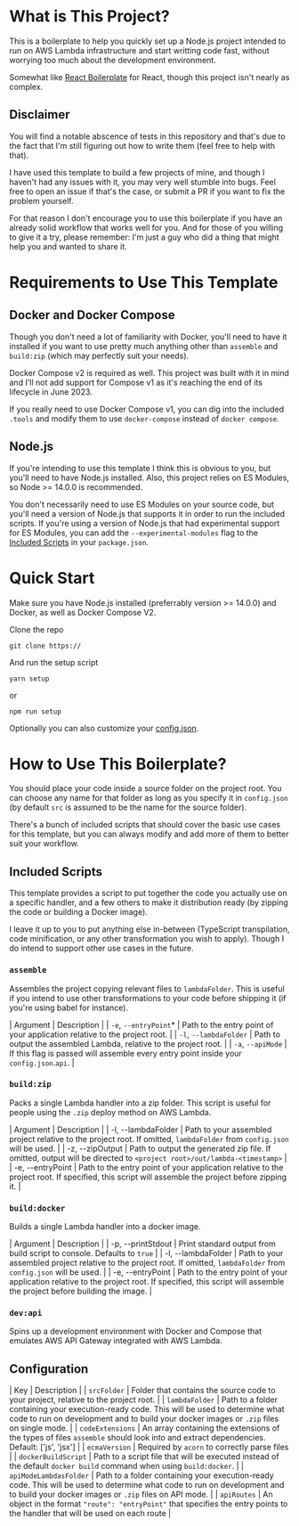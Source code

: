 # What is This Project?

This is a boilerplate to help you quickly set up a Node.js project intended to run on AWS Lambda infrastructure and start writting code fast, without worrying too much about the development environment.

Somewhat like [React Boilerplate](https://github.com/react-boilerplate/react-boilerplate) for React, though this project isn't nearly as complex.

## Disclaimer

You will find a notable abscence of tests in this repository and that's due to the fact that I'm still figuring out how to write them (feel free to help with that).

I have used this template to build a few projects of mine, and though I haven't had any issues with it, you may very well stumble into bugs. Feel free to open an issue if that's the case, or submit a PR if you want to fix the problem yourself.

For that reason I don't encourage you to use this boilerplate if you have an already solid workflow that works well for you. And for those of you willing to give it a try, please remember: I'm just a guy who did a thing that might help you and wanted to share it.

# Requirements to Use This Template

## Docker and Docker Compose

Though you don't need a lot of familiarity with Docker, you'll need to have it installed if you want to use pretty much anything other than `assemble` and `build:zip` (which may perfectly suit your needs).

Docker Compose v2 is required as well. This project was built with it in mind and I'll not add support for Compose v1 as it's reaching the end of its lifecycle in June 2023.

If you really need to use Docker Compose v1, you can dig into the included `.tools` and modify them to use `docker-compose` instead of `docker compose`.

## Node.js

If you're intending to use this template I think this is obvious to you, but you'll need to have Node.js installed. Also, this project relies on ES Modules, so Node >= 14.0.0 is recommended.

You don't necessarily need to use ES Modules on your source code, but you'll need a version of Node.js that supports it in order to run the included scripts. If you're using a version of Node.js that had experimental support for ES Modules, you can add the `--experimental-modules` flag to the [Included Scripts]() in your `package.json`.

# Quick Start

Make sure you have Node.js installed (preferrably version >= 14.0.0) and Docker, as well as Docker Compose V2.

Clone the repo

```
git clone https://
```

And run the setup script

```
yarn setup
```

or

```
npm run setup
```

Optionally you can also customize your [config.json]().

# How to Use This Boilerplate?

You should place your code inside a source folder on the project root. You can choose any name for that folder as long as you specify it in `config.json` (by default `src` is assumed to be the name for the source folder).

There's a bunch of included scripts that should cover the basic use cases for this template, but you can always modify and add more of them to better suit your workflow.

## Included Scripts

This template provides a script to put together the code you actually use on a specific handler, and a few others to make it distribution ready (by zipping the code or building a Docker image).

I leave it up to you to put anything else in-between (TypeScript transpilation, code minification, or any other transformation you wish to apply). Though I do intend to support other use cases in the future.

### `assemble`

Assembles the project copying relevant files to `lambdaFolder`. This is useful if you intend to use other transformations to your code before shipping it (if you're using babel for instance).

| Argument | Description |
| `-e`, `--entryPoint`\* | Path to the entry point of your application relative to the project root. |
| `-l`, `--lambdaFolder` | Path to output the assembled Lambda, relative to the project root. |
| `-a`, `--apiMode` | If this flag is passed will assemble every entry point inside your `config.json`.`api`. |

### `build:zip`

Packs a single Lambda handler into a zip folder. This script is useful for people using the `.zip` deploy method on AWS Lambda.

| Argument | Description |
| -l, --lambdaFolder | Path to your assembled project relative to the project root. If omitted, `lambdaFolder` from `config.json` will be used. |
| -z, --zipOutput | Path to output the generated zip file. If omitted, output will be directed to `<project root>/out/lambda-<timestamp>` |
| -e, --entryPoint | Path to the entry point of your application relative to the project root. If specified, this script will assemble the project before zipping it. |

### `build:docker`

Builds a single Lambda handler into a docker image.

| Argument | Description |
| -p, --printStdout | Print standard output from build script to console. Defaults to `true` |
| -l, --lambdaFolder | Path to your assembled project relative to the project root. If omitted, `lambdaFolder` from `config.json` will be used. |
| -e, --entryPoint | Path to the entry point of your application relative to the project root. If specified, this script will assemble the project before building the image. |

### `dev:api`

Spins up a development environment with Docker and Compose that emulates AWS API Gateway integrated with AWS Lambda.

## Configuration

| Key | Description |
| `srcFolder` | Folder that contains the source code to your project, relative to the project root. |
| `lambdaFolder` | Path to a folder containing your execution-ready code. This will be used to determine what code to run on development and to build your docker images or `.zip` files on single mode. |
| `codeExtensions` | An array containing the extensions of the types of files `assemble` should look into and extract dependencies. Default: ['js', 'jsx'] |
| `ecmaVersion` | Required by `acorn` to correctly parse files |
| `dockerBuildScript` | Path to a script file that will be executed instead of the default `docker build` command when using `build:docker`. |
| `apiModeLambdasFolder` | Path to a folder containing your execution-ready code. This will be used to determine what code to run on development and to build your docker images or `.zip` files on API mode. |
| `apiRoutes` | An object in the format `"route": "entryPoint"` that specifies the entry points to the handler that will be used on each route |
